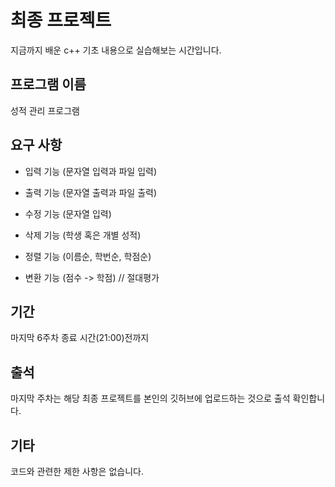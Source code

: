 # 최종 프로젝트

지금까지 배운 c++ 기초 내용으로 실습해보는 시간입니다.

## 프로그램 이름

성적 관리 프로그램

## 요구 사항

* 입력 기능 (문자열 입력과 파일 입력)

* 출력 기능 (문자열 출력과 파일 출력)

* 수정 기능 (문자열 입력)

* 삭제 기능 (학생 혹은 개별 성적)

* 정렬 기능 (이름순, 학번순, 학점순)

* 변환 기능 (점수 -> 학점) // 절대평가

## 기간

마지막 6주차 종료 시간(21:00)전까지

## 출석

마지막 주차는 해당 최종 프로젝트를 본인의 깃허브에 업로드하는 것으로 출석 확인합니다.

## 기타

코드와 관련한 제한 사항은 없습니다.
